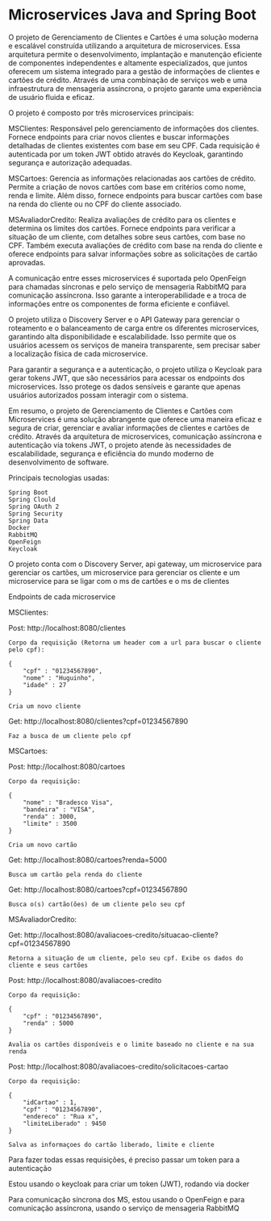 # Microservices Java and Spring Boot

O projeto de Gerenciamento de Clientes e Cartões é uma solução moderna e escalável construída utilizando a arquitetura de microservices. Essa arquitetura permite o desenvolvimento, implantação e manutenção eficiente de componentes independentes e altamente especializados, que juntos oferecem um sistema integrado para a gestão de informações de clientes e cartões de crédito. Através de uma combinação de serviços web e uma infraestrutura de mensageria assíncrona, o projeto garante uma experiência de usuário fluida e eficaz.

O projeto é composto por três microservices principais:

MSClientes: Responsável pelo gerenciamento de informações dos clientes. Fornece endpoints para criar novos clientes e buscar informações detalhadas de clientes existentes com base em seu CPF. Cada requisição é autenticada por um token JWT obtido através do Keycloak, garantindo segurança e autorização adequadas.

MSCartoes: Gerencia as informações relacionadas aos cartões de crédito. Permite a criação de novos cartões com base em critérios como nome, renda e limite. Além disso, fornece endpoints para buscar cartões com base na renda do cliente ou no CPF do cliente associado.

MSAvaliadorCredito: Realiza avaliações de crédito para os clientes e determina os limites dos cartões. Fornece endpoints para verificar a situação de um cliente, com detalhes sobre seus cartões, com base no CPF. Também executa avaliações de crédito com base na renda do cliente e oferece endpoints para salvar informações sobre as solicitações de cartão aprovadas.

A comunicação entre esses microservices é suportada pelo OpenFeign para chamadas síncronas e pelo serviço de mensageria RabbitMQ para comunicação assíncrona. Isso garante a interoperabilidade e a troca de informações entre os componentes de forma eficiente e confiável.

O projeto utiliza o Discovery Server e o API Gateway para gerenciar o roteamento e o balanceamento de carga entre os diferentes microservices, garantindo alta disponibilidade e escalabilidade. Isso permite que os usuários acessem os serviços de maneira transparente, sem precisar saber a localização física de cada microservice.

Para garantir a segurança e a autenticação, o projeto utiliza o Keycloak para gerar tokens JWT, que são necessários para acessar os endpoints dos microservices. Isso protege os dados sensíveis e garante que apenas usuários autorizados possam interagir com o sistema.

Em resumo, o projeto de Gerenciamento de Clientes e Cartões com Microservices é uma solução abrangente que oferece uma maneira eficaz e segura de criar, gerenciar e avaliar informações de clientes e cartões de crédito. Através da arquitetura de microservices, comunicação assíncrona e autenticação via tokens JWT, o projeto atende às necessidades de escalabilidade, segurança e eficiência do mundo moderno de desenvolvimento de software.

Principais tecnologias usadas:

    Spring Boot
    Spring Clould
    Spring OAuth 2
    Spring Security
    Spring Data
    Docker
    RabbitMQ
    OpenFeign
    Keycloak

O projeto conta com o Discovery Server, api gateway, um microservice para gerenciar os cartões,
um microservice para gerenciar os cliente e um microservice para se ligar com o ms de cartões e o ms de clientes

Endpoints de cada microservice

MSClientes:

Post: http://localhost:8080/clientes 

    Corpo da requisição (Retorna um header com a url para buscar o cliente pelo cpf):

    {
        "cpf" : "01234567890",
        "nome" : "Huguinho",
        "idade" : 27
    }

    Cria um novo cliente

Get: http://localhost:8080/clientes?cpf=01234567890 

    Faz a busca de um cliente pelo cpf

MSCartoes:

Post: http://localhost:8080/cartoes

    Corpo da requisição:

    {
        "nome" : "Bradesco Visa",
        "bandeira" : "VISA",
        "renda" : 3000,
        "limite" : 3500
    }

    Cria um novo cartão

Get: http://localhost:8080/cartoes?renda=5000 

    Busca um cartão pela renda do cliente

Get: http://localhost:8080/cartoes?cpf=01234567890

    Busca o(s) cartão(ões) de um cliente pelo seu cpf

MSAvaliadorCredito:

Get: http://localhost:8080/avaliacoes-credito/situacao-cliente?cpf=01234567890

    Retorna a situação de um cliente, pelo seu cpf. Exibe os dados do cliente e seus cartões

Post: http://localhost:8080/avaliacoes-credito

    Corpo da requisição:

    {
        "cpf" : "01234567890",
        "renda" : 5000
    }

    Avalia os cartões disponíveis e o limite baseado no cliente e na sua renda

Post: http://localhost:8080/avaliacoes-credito/solicitacoes-cartao

    Corpo da requisição:

    {
        "idCartao" : 1,
        "cpf" : "01234567890",
        "endereco" : "Rua x",
        "limiteLiberado" : 9450
    }

    Salva as informaçoes do cartão liberado, limite e cliente

Para fazer todas essas requisições, é preciso passar um token para a autenticação

Estou usando o keycloak para criar um token (JWT), rodando via docker

Para comunicação síncrona dos MS, estou usando o OpenFeign e para comunicação assíncrona, usando o serviço de mensageria RabbitMQ